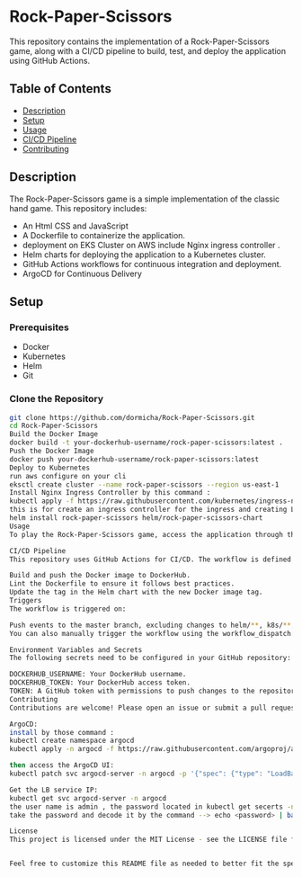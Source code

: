 # Rock-Paper-Scissors

This repository contains the implementation of a Rock-Paper-Scissors game, along with a CI/CD pipeline to build, test, and deploy the application using GitHub Actions.

## Table of Contents

- [Description](#description)
- [Setup](#setup)
- [Usage](#usage)
- [CI/CD Pipeline](#cicd-pipeline)
- [Contributing](#contributing)


## Description

The Rock-Paper-Scissors game is a simple implementation of the classic hand game. This repository includes:
- An Html CSS and JavaScript 
- A Dockerfile to containerize the application.
- deployment on EKS Cluster on AWS include Nginx ingress controller .
- Helm charts for deploying the application to a Kubernetes cluster.
- GitHub Actions workflows for continuous integration and deployment.
- ArgoCD for Continuous Delivery

## Setup

### Prerequisites

- Docker
- Kubernetes
- Helm
- Git

### Clone the Repository

```sh
git clone https://github.com/dormicha/Rock-Paper-Scissors.git
cd Rock-Paper-Scissors
Build the Docker Image
docker build -t your-dockerhub-username/rock-paper-scissors:latest .
Push the Docker Image
docker push your-dockerhub-username/rock-paper-scissors:latest
Deploy to Kubernetes
run aws configure on your cli
eksctl create cluster --name rock-paper-scissors --region us-east-1
Install Nginx Ingress Controller by this command :
kubectl apply -f https://raw.githubusercontent.com/kubernetes/ingress-nginx/controller-v1.11.1/deploy/static/provider/aws/deploy.yaml
this is for create an ingress controller for the ingress and creating LB on AWS 
helm install rock-paper-scissors helm/rock-paper-scissors-chart
Usage
To play the Rock-Paper-Scissors game, access the application through the URL provided by your Kubernetes cluster. You can interact with the game via the web interface.

CI/CD Pipeline
This repository uses GitHub Actions for CI/CD. The workflow is defined in the .github/workflows/ci.yaml file and includes the following steps:

Build and push the Docker image to DockerHub.
Lint the Dockerfile to ensure it follows best practices.
Update the tag in the Helm chart with the new Docker image tag.
Triggers
The workflow is triggered on:

Push events to the master branch, excluding changes to helm/**, k8s/**, and README.md.
You can also manually trigger the workflow using the workflow_dispatch event.

Environment Variables and Secrets
The following secrets need to be configured in your GitHub repository:

DOCKERHUB_USERNAME: Your DockerHub username.
DOCKERHUB_TOKEN: Your DockerHub access token.
TOKEN: A GitHub token with permissions to push changes to the repository.
Contributing
Contributions are welcome! Please open an issue or submit a pull request for any improvements or bug fixes.

ArgoCD:
install by those command :
kubectl create namespace argocd
kubectl apply -n argocd -f https://raw.githubusercontent.com/argoproj/argo-cd/stable/manifests/install.yaml

then access the ArgoCD UI:
kubectl patch svc argocd-server -n argocd -p '{"spec": {"type": "LoadBalancer"}}'

Get the LB service IP:
kubectl get svc argocd-server -n argocd
the user name is admin , the password located in kubectl get secerts -n argocd --> kubcetl edit argo-cd-initial-admin-secert -n argocd
take the password and decode it by the command --> echo <password> | base64 --decode 

License
This project is licensed under the MIT License - see the LICENSE file for details.


Feel free to customize this README file as needed to better fit the specifics of your project and any additional details you may want to include.
